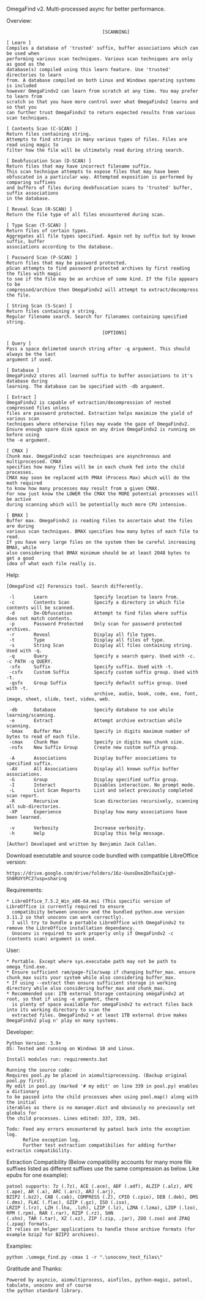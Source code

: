 OmegaFind v2. Multi-processed async for better performance.


Overview:

                                       [SCANNING]

    [ Learn ]
    Compiles a database of 'trusted' suffix, buffer associations which can be used when
    performing various scan techniques. Various scan techniques are only as good as the
    database(s) compiled using this learn feature. Use 'trusted' directories to learn
    from. A database compiled on both Linux and Windows operating systems is included
    however OmegaFindv2 can learn from scratch at any time. You may prefer to learn from
    scratch so that you have more control over what OmegaFindv2 learns and so that you
    can further trust OmegaFindv2 to return expected results from various scan techniques.

    [ Contents Scan (C-SCAN) ]
    Return files containing string.
    Attempts to find strings in many various types of files. Files are read using magic to
    filter how the file will be ultimately read during string search.

    [ Deobfuscation Scan (D-SCAN) ]
    Return files that may have incorrect filename suffix.
    This scan technique attempts to expose files that may have been
    obfuscated in a particular way. Attempted exposition is performed by comparing suffixes
    and buffers of files during deobfuscation scans to 'trusted' buffer, suffix associations
    in the database.

    [ Reveal Scan (R-SCAN) ]
    Return the file type of all files encountered during scan. 

    [ Type Scan (T-SCAN) ]
    Return files of certain types.
    Aggregates all file types specified. Again not by suffix but by known suffix, buffer
    associations according to the database.

    [ Password Scan (P-SCAN) ]
    Return files that may be password protected.
    pScan attempts to find password protected archives by first reading the files with magic
    to see if the file may be an archive of some kind. If the file appears to be
    compressed/archive then OmegaFindv2 will attempt to extract/decompress the file.

    [ String Scan (S-Scan) ]
    Return files containing x string.
    Regular filename search. Search for filenames containing specified string.

                                       [OPTIONS]
 
    [ Query ]
    Pass a space delimeted search string after -q argument. This should always be the last
    argument if used.

    [ Database ]
    OmegaFindv2 stores all learned suffix to buffer associations to it's database during
    learning. The database can be specified with -db argument.

    [ Extract ]
    OmegaFindv2 is capable of extraction/decompression of nested compressed files unless
    files are password protected. Extraction helps maximize the yield of various scan
    techniques where otherwise files may evade the gaze of OmegaFindv2. 
    Ensure enough spare disk space on any drive OmegaFindv2 is running on before using
    the -e argument.

    [ CMAX ]
    Chunk max. OmegaFindv2 scan teechniques are asynchronous and multiprocessed. CMAX
    specifies how many files will be in each chunk fed into the child processes.
    CMAX may soon be replaced with PMAX (Process Max) which will do the math required
    to know how many processes may result from a given CMAX.
    For now just know the LOWER the CMAX the MORE potential processes will be active
    during scanning which will be potentially much more CPU intensive.

    [ BMAX ]
    Buffer max. OmegaFindv2 is reading files to ascertain what the files are during
    various scan techniques. BMAX specifies how many bytes of each file to read.
    If you have very large files on the system then be careful increasing BMAX, while
    also considering that BMAX minimum should be at least 2048 bytes to get a good
    idea of what each file really is.


Help:

    [OmegaFind v2] Forensics tool. Search differently.
    
     -l       Learn                 Specify location to learn from.
     -c       Contents Scan         Specify a directory in which file contents will be scanned.
     -d       De-Obfuscation        Attempt to find files where suffix does not match contents.
     -p       Password Protected    Only scan for password protected archives.
     -r       Reveal                Display all file types.
     -t       Type                  Display all files of type.
     -s       String Scan           Display all files containing string. Used with -q.
     -q       Query                 Specify a search query. Used with -c. -c PATH -q QUERY.
     -sfx     Suffix                Specify suffix. Used with -t.
     -csfx    Custom Suffix         Specify custom suffix group. Used with -t.
     -gsfx    Group Suffix          Specify default suffix group. Used with -t.
                                    archive, audio, book, code, exe, font, image, sheet, slide, text, video, web.
    
     -db      Database              Specify database to use while learning/scanning.
     -e       Extract               Attempt archive extraction while scanning.
     -bmax    Buffer Max            Specify in digits maximum number of bytes to read of each file.
     -cmax    Chunk Max             Specify in digits max chunk size.
     -nsfx    New Suffix Group      Create new custom suffix group.
    
     -A       Associations          Display buffer associations to specified suffix.
     -AV      All Associations      Display all known suffix buffer associations.
     -G       Group                 Display specified suffix group.
     -I       Interact              Disables interaction. No prompt mode.
     -L       List Scan Reports     List and select previously completed scan report.
     -R       Recursive             Scan directories recursively, scanning all sub-directories.
     -XP      Experience            Display how many associations have been learned.
    
     -v       Verbosity             Increase verbosity.
     -h       Help                  Display this help message.
    
    [Author] Developed and written by Benjamin Jack Cullen.

Download executable and source code bundled with compatible LibreOffice version:

    https://drive.google.com/drive/folders/16z-UuosDoe2DnTaiCxjqh-Sh8RUYtPC2?usp=sharing


Requirements:

    * LibreOffice_7.5.2_Win_x86-64.msi (This specific version of LibreOffice is currently required to ensure
      compatibiity between unoconv and the bundled python.exe version 3.11.2 so that unoconv can work correctly).
      I will try to bundle a portable LibreOffice with OmegaFindv2 to remove the LibreOffice installation dependancy.
      Unoconv is required to work properly only if OmegaFindv2 -c (contents scan) argument is used. 


User:

    * Portable. Except where sys.executabe path may not be path to omega_find.exe.
    * Ensure sufficient ram/page-file/swap if changing buffer_max. ensure chunk_max suits your system while also considering buffer_max.
    * If using --extract then ensure sufficient storage in working directory while also considering buffer_max and chunk_max.
    * Recommended use: 1TB external Storage containing omegaFindv2 at root, so that if using -e argument, there
      is plenty of space available for omegaFindv2 to extract files back into its working directory to scan the
      extracted files. OmegaFindv2 + at least 1TB external drive makes OmegaFindv2 plug n' play on many systems.


Developer:

    Python Version: 3.9+
    OS: Tested and running on Windows 10 and Linux.

    Install modules run: requirements.bat
    
    Running the source code:
    Requires pool.py be placed in aiomultiprocessing. (Backup original pool.py first).
    My edit in pool.py (marked '# my edit' on line 339 in pool.py) enables a dictionary
    to be passed into the child processes when using pool.map() along with the initial
    iterables as there is no manager.dict and obviously no previously set globals for
    the child processes. Lines edited: 337, 339, 345.

    Todo: Feed any errors encountered by patool back into the exception log.
          Refine exception log.
          Further test extraction compatibilies for adding further extractin compatibility.


Extraction Compatibility (Below compatibility accounts for many more file suffixes listed as different suffixes use
    the same compression as below. Like epubs for one example):
    
    patool supports: 7z (.7z), ACE (.ace), ADF (.adf), ALZIP (.alz), APE (.ape), AR (.a), ARC (.arc), ARJ (.arj),
    BZIP2 (.bz2), CAB (.cab), COMPRESS (.Z), CPIO (.cpio), DEB (.deb), DMS (.dms), FLAC (.flac), GZIP (.gz), ISO (.iso),
    LRZIP (.lrz), LZH (.lha, .lzh), LZIP (.lz), LZMA (.lzma), LZOP (.lzo), RPM (.rpm), RAR (.rar), RZIP (.rz), SHN
    (.shn), TAR (.tar), XZ (.xz), ZIP (.zip, .jar), ZOO (.zoo) and ZPAQ (.zpaq) formats.
    It relies on helper applications to handle those archive formats (for example bzip2 for BZIP2 archives).


Examples:

    python .\omega_find.py -cmax 1 -r ".\unoconv_test_files\"


Gratitude and Thanks:

    Powered by asyncio, aiomultiprocess, aiofiles, python-magic, patool, tabulate, unoconv and of course
    the python standard library.
